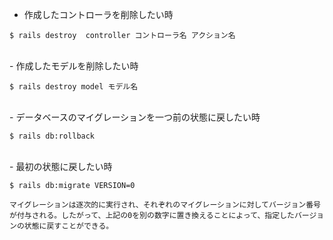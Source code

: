 - 作成したコントローラを削除したい時

```
$ rails destroy  controller コントローラ名 アクション名
```
<br>
- 作成したモデルを削除したい時

```
$ rails destroy model モデル名
```
<br>
- データベースのマイグレーションを一つ前の状態に戻したい時

```
$ rails db:rollback
```
<br>
- 最初の状態に戻したい時

```
$ rails db:migrate VERSION=0

マイグレーションは逐次的に実行され、それぞれのマイグレーションに対してバージョン番号が付与される。したがって、上記の0を別の数字に置き換えることによって、指定したバージョンの状態に戻すことができる。
```
<br>
